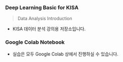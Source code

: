 ### Deep Learning Basic for KISA

> Data Analysis Introduction
* KISA 데이터 분석 강의용 저장소입니다.

### Google Colab Notebook

* 실습은 모두 Google Colab 상에서 진행하실 수 있습니다.
